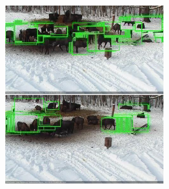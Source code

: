 ![20210201-151448-152454](in2/20210201/20210201-151448-152454_0_.jpg)
![20210201-152501-153507](in2/20210201/20210201-152501-153507_0_.jpg)

